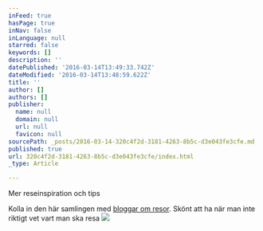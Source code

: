 ```yaml
---
inFeed: true
hasPage: true
inNav: false
inLanguage: null
starred: false
keywords: []
description: ''
datePublished: '2016-03-14T13:49:33.742Z'
dateModified: '2016-03-14T13:48:59.622Z'
title: ''
author: []
authors: []
publisher:
  name: null
  domain: null
  url: null
  favicon: null
sourcePath: _posts/2016-03-14-320c4f2d-3181-4263-8b5c-d3e043fe3cfe.md
published: true
url: 320c4f2d-3181-4263-8b5c-d3e043fe3cfe/index.html
_type: Article

---
```

Mer reseinspiration och tips 

Kolla in den här samlingen med [bloggar om resor][0]. Skönt att ha när man inte riktigt vet vart man ska resa
![](https://the-grid-user-content.s3-us-west-2.amazonaws.com/8aab9c05-e57c-4a43-9ac9-93b5ae482c25.jpg)

[0]: http://feedly.com/resor
